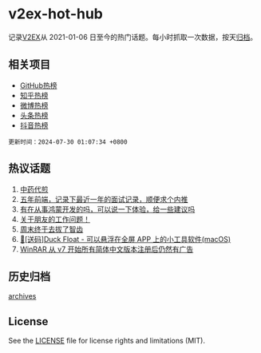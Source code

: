 # v2ex-hot-hub

 记录[V2EX](https://www.v2ex.com/)从 2021-01-06 日至今的热门话题。每小时抓取一次数据，按天[归档](archives)。
 
 ## 相关项目

- [GitHub热榜](https://github.com/lonnyzhang423/github-hot-hub)
- [知乎热榜](https://github.com/lonnyzhang423/zhihu-hot-hub)
- [微博热榜](https://github.com/lonnyzhang423/weibo-hot-hub)
- [头条热榜](https://github.com/lonnyzhang423/toutiao-hot-hub)
- [抖音热榜](https://github.com/lonnyzhang423/douyin-hot-hub)


 `更新时间：2024-07-30 01:07:34 +0800`

## 热议话题

1. [中药代煎](https://www.v2ex.com/t/1060787)
1. [五年前端，记录下最近一年的面试记录，顺便求个内推](https://www.v2ex.com/t/1060838)
1. [有在从事鸿蒙开发的吗，可以说一下体验，给一些建议吗](https://www.v2ex.com/t/1060919)
1. [关于朋友的工作问题！](https://www.v2ex.com/t/1060755)
1. [周末终于去拔了智齿](https://www.v2ex.com/t/1060828)
1. [🎁[送码]Duck Float - 可以悬浮在全屏 APP 上的小工具软件(macOS)](https://www.v2ex.com/t/1060783)
1. [WinRAR 从 v7 开始所有简体中文版本注册后仍然有广告](https://www.v2ex.com/t/1060747)

## 历史归档

[archives](archives)

## License

See the [LICENSE](LICENSE) file for license rights and limitations (MIT).
